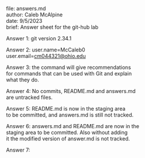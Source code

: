 file: answers.md  
author: Caleb McAlpine  
date: 9/5/2023  
brief: Answer sheet for the git-hub lab  
  
Answer 1: git version 2.34.1  
  
Answer 2:  user.name=McCaleb0  
user.email=cm044321@ohio.edu  
  
Answer 3: the command will give recommendations  
for commands that can be used with Git and explain  
what they do.  
  
Answer 4: No commits, README.md and answers.md  
are untracked files.  
  
Answer 5: README.md is now in the staging area  
to be committed, and answers.md is still not tracked.  
  
Answer 6: answers.md and README.md are now in the  
staging area to be committed. Also without adding  
it the modified version of answer.md is not tracked.   
  
Answer 7: 